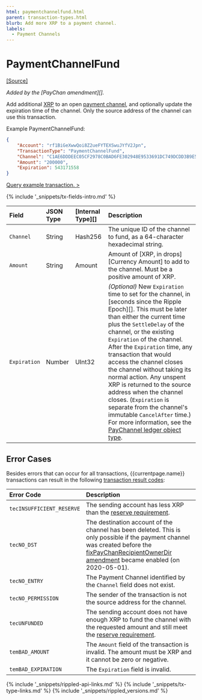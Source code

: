 ```yaml
---
html: paymentchannelfund.html
parent: transaction-types.html
blurb: Add more XRP to a payment channel.
labels:
  - Payment Channels
---
```


# PaymentChannelFund
[[Source]](https://github.com/ripple/rippled/blob/master/src/ripple/app/tx/impl/PayChan.cpp "Source")

_Added by the \[PayChan amendment\]\[\]._

Add additional [XRP](xrp.html) to an open [payment channel](payment-channels.html), and optionally update the expiration time of the channel. Only the source address of the channel can use this transaction.

Example PaymentChannelFund:

```json
{
    "Account": "rf1BiGeXwwQoi8Z2ueFYTEXSwuJYfV2Jpn",
    "TransactionType": "PaymentChannelFund",
    "Channel": "C1AE6DDDEEC05CF2978C0BAD6FE302948E9533691DC749DCDD3B9E5992CA6198",
    "Amount": "200000",
    "Expiration": 543171558
}
```

[Query example transaction. >](websocket-api-tool.html?server=wss%3A%2F%2Fs1.ripple.com%2F&req=%7B%22id%22%3A%22example_PaymentChannelFund%22%2C%22command%22%3A%22tx%22%2C%22transaction%22%3A%22877FA6E2FF8E08597D1F24E30BE8E52D0C9C06F0D620C5721E55622B6A632DFF%22%2C%22binary%22%3Afalse%7D)

{% include '_snippets/tx-fields-intro.md' %}
<!--{# fix md highlighting_ #}-->

| Field        | JSON Type | \[Internal Type\]\[\] | Description                                                                                                                                                                                                                                                                                                                                                                                                                                                                                                                                                                                                      |
|:------------ |:--------- |:--------------------- |:---------------------------------------------------------------------------------------------------------------------------------------------------------------------------------------------------------------------------------------------------------------------------------------------------------------------------------------------------------------------------------------------------------------------------------------------------------------------------------------------------------------------------------------------------------------------------------------------------------------- |
| `Channel`    | String    | Hash256               | The unique ID of the channel to fund, as a 64-character hexadecimal string.                                                                                                                                                                                                                                                                                                                                                                                                                                                                                                                                      |
| `Amount`     | String    | Amount                | Amount of \[XRP, in drops\]\[Currency Amount\] to add to the channel. Must be a positive amount of XRP.                                                                                                                                                                                                                                                                                                                                                                                                                                                                                                          |
| `Expiration` | Number    | UInt32                | _(Optional)_ New `Expiration` time to set for the channel, in \[seconds since the Ripple Epoch\]\[\]. This must be later than either the current time plus the `SettleDelay` of the channel, or the existing `Expiration` of the channel. After the `Expiration` time, any transaction that would access the channel closes the channel without taking its normal action. Any unspent XRP is returned to the source address when the channel closes. (`Expiration` is separate from the channel's immutable `CancelAfter` time.) For more information, see the [PayChannel ledger object type](paychannel.html). |

## Error Cases

Besides errors that can occur for all transactions, {{currentpage.name}} transactions can result in the following [transaction result codes](transaction-results.html):

| Error Code                | Description                                                                                                                                                                                                                                             |
|:------------------------- |:------------------------------------------------------------------------------------------------------------------------------------------------------------------------------------------------------------------------------------------------------- |
| `tecINSUFFICIENT_RESERVE` | The sending account has less XRP than the [reserve requirement](reserves.html).                                                                                                                                                                         |
| `tecNO_DST`               | The destination account of the channel has been deleted. This is only possible if the payment channel was created before the [fixPayChanRecipientOwnerDir amendment](known-amendments.html#fixpaychanrecipientownerdir) became enabled (on 2020-05-01). |
| `tecNO_ENTRY`             | The Payment Channel identified by the `Channel` field does not exist.                                                                                                                                                                                   |
| `tecNO_PERMISSION`        | The sender of the transaction is not the source address for the channel.                                                                                                                                                                                |
| `tecUNFUNDED`             | The sending account does not have enough XRP to fund the channel with the requested amount and still meet the [reserve requirement](reserves.html).                                                                                                     |
| `temBAD_AMOUNT`           | The `Amount` field of the transaction is invalid. The amount must be XRP and it cannot be zero or negative.                                                                                                                                             |
| `temBAD_EXPIRATION`       | The `Expiration` field is invalid.                                                                                                                                                                                                                      |


<!--{# common link defs #}-->
{% include '_snippets/rippled-api-links.md' %}
{% include '_snippets/tx-type-links.md' %}
{% include '_snippets/rippled_versions.md' %}
